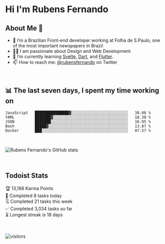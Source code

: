 # Hi I'm Rubens Fernando

## About Me 🚀

- 🌱 I’m a Brazilian Front-end developer working at Folha de S.Paulo, one of the most important newspapers in Brazil
- 👨‍💻 I am passionate about Design and Web Development
- 📖 I’m currently learning [Svelte](https://svelte.dev/), [Dart](https://dart.dev/), and [Flutter](https://flutter.dev/).
- 📫 How to reach me: [@rubensfernando](https://twitter.com/rubensfernando) on Twitter

<br />

## 📊 The last seven days, I spent my time working on

<!--START_SECTION:waka-->
```text
JavaScript   ███████████████▓░░░░░░░░░░░░░░░░░░░░░░░░░   38.08 % 
YAML         ███████▓░░░░░░░░░░░░░░░░░░░░░░░░░░░░░░░░░   18.30 % 
JSON         ███████░░░░░░░░░░░░░░░░░░░░░░░░░░░░░░░░░░   16.95 % 
Bash         █████▓░░░░░░░░░░░░░░░░░░░░░░░░░░░░░░░░░░░   13.87 % 
Docker       ███░░░░░░░░░░░░░░░░░░░░░░░░░░░░░░░░░░░░░░   07.57 % 
```
<!--END_SECTION:waka-->

<br />

![Rubens Fernando's GitHub stats](https://github-readme-stats.vercel.app/api?username=rubensfernando&show_icons=true&hide_border=true)

<br />

## Todoist Stats

<!-- TODO-IST:START -->
🏆  13,188 Karma Points           
🌸  Completed 8 tasks today           
🗓  Completed 21 tasks this week           
✅  Completed 3,034 tasks so far           
⏳  Longest streak is 18 days
<!-- TODO-IST:END -->

<br>

![visitors](https://visitor-badge.laobi.icu/badge?page_id=rubensfernando.rubensfernando)
